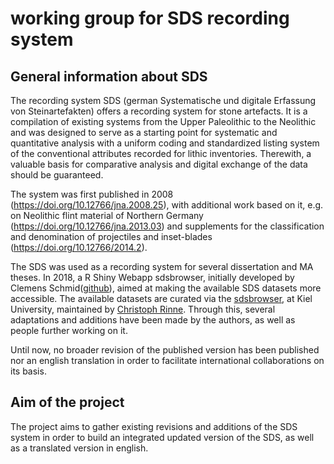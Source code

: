 # working group for SDS recording system

## General information about SDS
The recording system SDS (german Systematische und digitale Erfassung
von Steinartefakten) offers a recording system for stone artefacts. It is a  compilation of existing systems from the Upper Paleolithic to the Neolithic and was designed to serve as a starting point for systematic and quantitative analysis with a uniform coding and standardized listing system of the conventional attributes recorded for lithic inventories. Therewith, a valuable basis for comparative analysis and digital exchange of the data should be guaranteed.

The system was first published in 2008 (https://doi.org/10.12766/jna.2008.25), with additional work based on it, e.g. on Neolithic flint material of Northern Germany (https://doi.org/10.12766/jna.2013.03) and supplements for the classification and denomination of projectiles and inset-blades (https://doi.org/10.12766/2014.2). 

The SDS was used as a recording system for several dissertation and MA theses. 
In 2018, a R Shiny Webapp sdsbrowser, initially developed by Clemens Schmid([github](https://github.com/Johanna-Mestorf-Academy/sdsbrowser)), aimed at making the available SDS datasets more accessible.
The available datasets are curated via the [sdsbrowser](https://sds.ufg.uni-kiel.de/), at Kiel University, maintained by [Christoph Rinne](https://www.ufg.uni-kiel.de/en/staff-directory/scientific-collaborators/christoph-rinne).
Through this, several adaptations and additions have been made by the authors, as well as people further working on it. 

Until now, no broader revision of the published version has been published nor an english translation in order to facilitate international collaborations on its basis.

## Aim of the project
The project aims to gather existing revisions and additions of the SDS system in order to build an integrated updated version of the SDS, as well as a translated version in english. 

